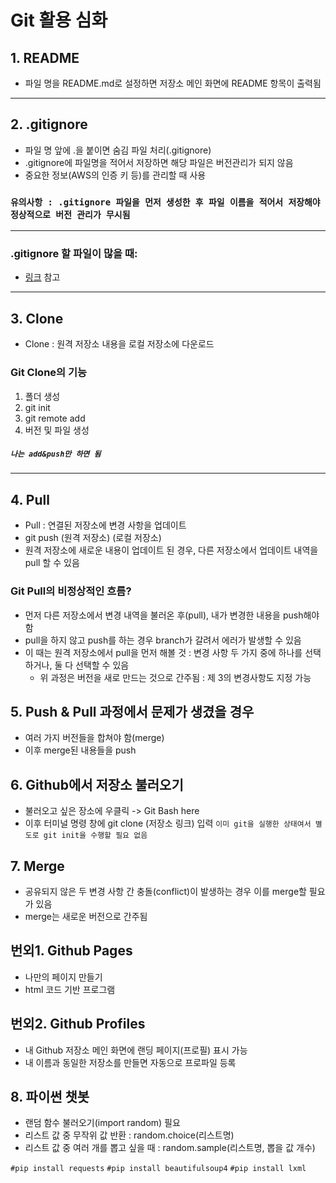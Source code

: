 # Git 활용 심화

## 1. README

- 파일 명을 README.md로 설정하면 저장소 메인 화면에 README 항목이 출력됨
---
## 2. .gitignore

- 파일 명 앞에 .을 붙이면 숨김 파일 처리(.gitignore)
- .gitignore에 파일명을 적어서 저장하면 해당 파일은 버전관리가 되지 않음
- 중요한 정보(AWS의 인증 키 등)를 관리할 때 사용

### `유의사항 : .gitignore 파일을 먼저 생성한 후 파일 이름을 적어서 저장해야 정상적으로 버전 관리가 무시됨`
---
### .gitignore 할 파일이 많을 때:
- [링크](https://www.toptal.com/developers/gitignore/) 참고
---
## 3. Clone

- Clone : 원격 저장소 내용을 로컬 저장소에 다운로드
### Git Clone의 기능
1. 폴더 생성
2. git init
3. git remote add
4. 버전 및 파일 생성

##### `나는 add&push만 하면 됨`

---
## 4. Pull

- Pull : 연결된 저장소에 변경 사항을 업데이트
- git push (원격 저장소) (로컬 저장소)
- 원격 저장소에 새로운 내용이 업데이트 된 경우, 다른 저장소에서 업데이트 내역을 pull 할 수 있음

### Git Pull의 비정상적인 흐름?

- 먼저 다른 저장소에서 변경 내역을 불러온 후(pull), 내가 변경한 내용을 push해야 함
- pull을 하지 않고 push를 하는 경우 branch가 갈려서 에러가 발생할 수 있음
- 이 때는 원격 저장소에서 pull을 먼저 해볼 것 : 변경 사항 두 가지 중에 하나를 선택하거나, 둘 다 선택할 수 있음
    - 위 과정은 버전을 새로 만드는 것으로 간주됨 : 제 3의 변경사항도 지정 가능

## 5. Push & Pull 과정에서 문제가 생겼을 경우

- 여러 가지 버전들을 합쳐야 함(merge)
- 이후 merge된 내용들을 push

## 6. Github에서 저장소 불러오기

- 불러오고 싶은 장소에 우클릭 -> Git Bash here
- 이후 터미널 명령 창에 git clone (저장소 링크) 입력
`이미 git을 실행한 상태여서 별도로 git init을 수행할 필요 없음`

## 7. Merge

- 공유되지 않은 두 변경 사항 간 충돌(conflict)이 발생하는 경우 이를 merge할 필요가 있음
- merge는 새로운 버전으로 간주됨

## 번외1. Github Pages

- 나만의 페이지 만들기
- html 코드 기반 프로그램

## 번외2. Github Profiles

- 내 Github 저장소 메인 화면에 랜딩 페이지(프로필) 표시 가능
- 내 이름과 동일한 저장소를 만들면 자동으로 프로파일 등록

## 8. 파이썬 챗봇

- 랜덤 함수 불러오기(import random) 필요
- 리스트 값 중 무작위 값 반환 : random.choice(리스트명)
- 리스트 값 중 여러 개를 뽑고 싶을 때 : random.sample(리스트명, 뽑을 값 개수)

`#pip install requests`
`#pip install beautifulsoup4`
`#pip install lxml`